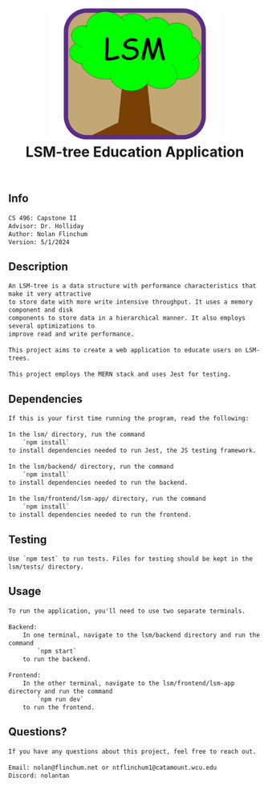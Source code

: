 <h1 align="center">
    <br>
        <a href="https://github.com/NolanTan/Capstone-1">
            <img src="lsm/frontend/lsm-app/lsm-logo.png" alt="LSM" width="350">
        </a>
    <br>
        LSM-tree Education Application
    <br><br>
</h1>

## Info
    CS 496: Capstone II
    Advisor: Dr. Holliday
    Author: Nolan Flinchum
    Version: 5/1/2024

## Description
    An LSM-tree is a data structure with performance characteristics that make it very attractive
    to store date with more write intensive throughput. It uses a memory component and disk
    components to store data in a hierarchical manner. It also employs several optimizations to
    improve read and write performance.

    This project aims to create a web application to educate users on LSM-trees. 

    This project employs the MERN stack and uses Jest for testing.

## Dependencies
    If this is your first time running the program, read the following:

    In the lsm/ directory, run the command
        `npm install`
    to install dependencies needed to run Jest, the JS testing framework.
    
    In the lsm/backend/ directory, run the command 
        `npm install` 
    to install dependencies needed to run the backend.
    
    In the lsm/frontend/lsm-app/ directory, run the command
        `npm install` 
    to install dependencies needed to run the frontend.

## Testing
    Use `npm test` to run tests. Files for testing should be kept in the lsm/tests/ directory.

## Usage
    To run the application, you'll need to use two separate terminals.
    
    Backend:
        In one terminal, navigate to the lsm/backend directory and run the command
            `npm start`
        to run the backend.
    
    Frontend:
        In the other terminal, navigate to the lsm/frontend/lsm-app directory and run the command
            `npm run dev`
        to run the frontend.

## Questions?
    If you have any questions about this project, feel free to reach out.

    Email: nolan@flinchum.net or ntflinchum1@catamount.wcu.edu
    Discord: nolantan